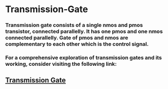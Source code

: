 # Transmission-Gate
###  Transmission gate consists of a single nmos and pmos transistor, connected parallelly. It has one pmos and one nmos connected parallelly. Gate of pmos and nmos are complementary to each other which is the control signal.
### For a comprehensive exploration of transmission gates and its working, consider visiting the following link:
## [Transmission Gate](https://iamradhakulkarni.blogspot.com/2023/01/transmission-gate-cmos.html)
